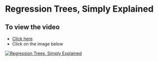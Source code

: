 # Regression Trees, Simply Explained
## To view the video
* [Click here](https://youtu.be/v26lXTcAicw)
* Click on the image below

[![Regression Trees, Simply Explained](http://img.youtube.com/vi/v26lXTcAicw/0.jpg)](http://www.youtube.com/watch?v=v26lXTcAicw)
